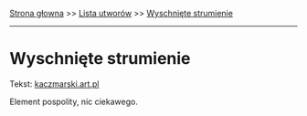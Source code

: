 [Strona głowna](../index.md) >> [Lista utworów](../list.md) >> [Wyschnięte strumienie](657.md)

---

# Wyschnięte strumienie

Tekst: [kaczmarski.art.pl](https://www.kaczmarski.art.pl/tworczosc/wiersze/wyschniete-strumienie/)

Element pospolity, nic ciekawego.